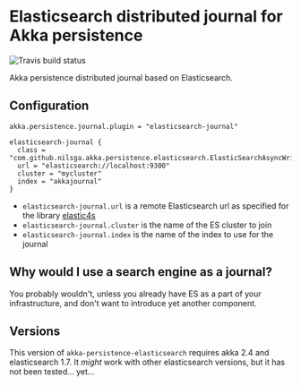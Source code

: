 # Elasticsearch distributed journal for Akka persistence

 ![Travis build status](https://travis-ci.org/nilsga/akka-persistence-elasticsearch.svg)

Akka persistence distributed journal based on Elasticsearch.

## Configuration

```
akka.persistence.journal.plugin = "elasticsearch-journal"

elasticsearch-journal {
  class = "com.github.nilsga.akka.persistence.elasticsearch.ElasticSearchAsyncWriteJournal"
  url = "elasticsearch://localhost:9300"
  cluster = "mycluster"
  index = "akkajournal"
}
```

* `elasticsearch-journal.url` is a remote Elasticsearch url as specified for the library [elastic4s](https://github.com/sksamuel/elastic4s#client)
* `elasticsearch-journal.cluster` is the name of the ES cluster to join
* `elasticsearch-journal.index` is the name of the index to use for the journal

## Why would I use a search engine as a journal?

You probably wouldn't, unless you already have ES as a part of your infrastructure, and don't want to introduce yet another component.

## Versions

This version of `akka-persistence-elasticsearch` requires akka 2.4 and elasticsearch 1.7. It _might_ work with other elasticsearch versions, but it has not been tested... yet...
